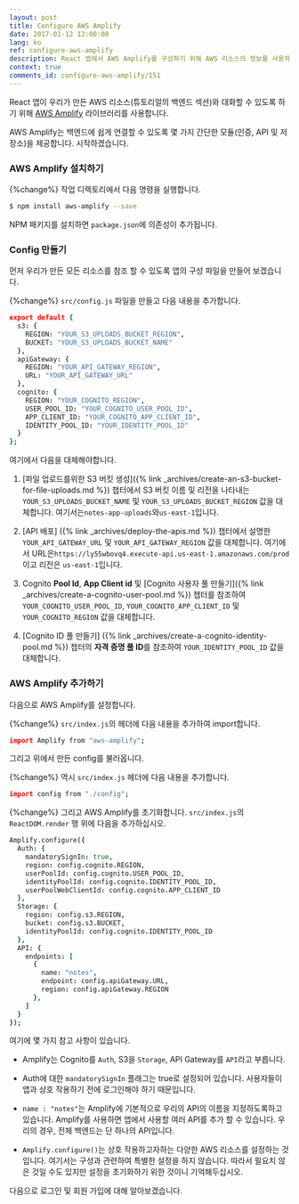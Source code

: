 ```yaml
---
layout: post
title: Configure AWS Amplify
date: 2017-01-12 12:00:00
lang: ko 
ref: configure-aws-amplify
description: React 앱에서 AWS Amplify를 구성하기 위해 AWS 리소스의 정보를 사용하려고합니다. 앱을 처음 로드 할 때 Amplify.configure() 메소드를 호출합니다. 
context: true
comments_id: configure-aws-amplify/151
---
```


React 앱이 우리가 만든 AWS 리소스(튜토리얼의 백엔드 섹션)와 대화할 수 있도록 하기 위해 [AWS Amplify](https://github.com/aws/aws-amplify) 라이브러리를 사용합니다. 

AWS Amplify는 백엔드에 쉽게 연결할 수 있도록 몇 가지 간단한 모듈(인증, API 및 저장소)을 제공합니다. 시작하겠습니다.

### AWS Amplify 설치하기

{%change%} 작업 디렉토리에서 다음 명령을 실행합니다.

``` bash
$ npm install aws-amplify --save
```

NPM 패키지를 설치하면 `package.json`에 의존성이 추가됩니다.

### Config 만들기

먼저 우리가 만든 모든 리소스를 참조 할 수 있도록 앱의 구성 파일을 만들어 보겠습니다.

{%change%} `src/config.js` 파일을 만들고 다음 내용을 추가합니다. 

``` coffee
export default {
  s3: {
    REGION: "YOUR_S3_UPLOADS_BUCKET_REGION",
    BUCKET: "YOUR_S3_UPLOADS_BUCKET_NAME"
  },
  apiGateway: {
    REGION: "YOUR_API_GATEWAY_REGION",
    URL: "YOUR_API_GATEWAY_URL"
  },
  cognito: {
    REGION: "YOUR_COGNITO_REGION",
    USER_POOL_ID: "YOUR_COGNITO_USER_POOL_ID",
    APP_CLIENT_ID: "YOUR_COGNITO_APP_CLIENT_ID",
    IDENTITY_POOL_ID: "YOUR_IDENTITY_POOL_ID"
  }
};
```
여기에서 다음을 대체해야합니다.

1. [파일 업로드를위한 S3 버킷 생성]({% link _archives/create-an-s3-bucket-for-file-uploads.md %}) 챕터에서 S3 버킷 이름 및 리전을 나타내는 `YOUR_S3_UPLOADS_BUCKET_NAME` 및 `YOUR_S3_UPLOADS_BUCKET_REGION` 값을 대체합니다. 여기서는`notes-app-uploads`와`us-east-1`입니다.

2. [API 배포] ({% link _archives/deploy-the-apis.md %}) 챕터에서 설명한 `YOUR_API_GATEWAY_URL` 및 `YOUR_API_GATEWAY_REGION` 값을 대체합니다. 여기에서 URL은`https://ly55wbovq4.execute-api.us-east-1.amazonaws.com/prod`이고 리전은 `us-east-1`입니다.

3. Cognito **Pool Id**, **App Client id** 및 [Cognito 사용자 풀 만들기]({% link _archives/create-a-cognito-user-pool.md %}) 챕터를 참조하여 `YOUR_COGNITO_USER_POOL_ID`, `YOUR_COGNITO_APP_CLIENT_ID` 및 `YOUR_COGNITO_REGION` 값을 대체합니다.

4. [Cognito ID 풀 만들기] ({% link _archives/create-a-cognito-identity-pool.md %}) 챕터의 **자격 증명 풀 ID**를 참조하여 `YOUR_IDENTITY_POOL_ID` 값을 대체합니다.

### AWS Amplify 추가하기

다음으로 AWS Amplify를 설정합니다.

{%change%} `src/index.js`의 헤더에 다음 내용을 추가하여 import합니다.

``` coffee
import Amplify from "aws-amplify";
```

그리고 위에서 만든 config를 불러옵니다.

{%change%} 역시 `src/index.js` 헤더에 다음 내용을 추가합니다.

``` coffee
import config from "./config";
```

{%change%} 그리고 AWS Amplify를 초기화합니다. `src/index.js`의`ReactDOM.render` 행 위에 다음을 추가하십시오.

``` coffee
Amplify.configure({
  Auth: {
    mandatorySignIn: true,
    region: config.cognito.REGION,
    userPoolId: config.cognito.USER_POOL_ID,
    identityPoolId: config.cognito.IDENTITY_POOL_ID,
    userPoolWebClientId: config.cognito.APP_CLIENT_ID
  },
  Storage: {
    region: config.s3.REGION,
    bucket: config.s3.BUCKET,
    identityPoolId: config.cognito.IDENTITY_POOL_ID
  },
  API: {
    endpoints: [
      {
        name: "notes",
        endpoint: config.apiGateway.URL,
        region: config.apiGateway.REGION
      },
    ]
  }
});
```

여기에 몇 가지 참고 사항이 있습니다.

- Amplify는 Cognito를 `Auth`, S3을 `Storage`, API Gateway를 `API`라고 부릅니다.

- Auth에 대한 `mandatorySignIn` 플래그는 true로 설정되어 있습니다. 사용자들이 앱과 상호 작용하기 전에 로그인해야 하기 때문입니다.

- `name : "notes"`는 Amplify에 기본적으로 우리의 API의 이름을 지정하도록하고 있습니다. Amplify를 사용하면 앱에서 사용할 여러 API를 추가 할 수 있습니다. 우리의 경우, 전체 백엔드는 단 하나의 API입니다.

- `Amplify.configure()`는 상호 작용하고자하는 다양한 AWS 리소스를 설정하는 것입니다. 여기서는 구성과 관련하여 특별한 설정을 하지 않습니다. 따라서 필요치 않은 것일 수도 있지만 설정을 초기화하기 위한 것이니 기억해두십시오.

다음으로 로그인 및 회원 가입에 대해 알아보겠습니다.
